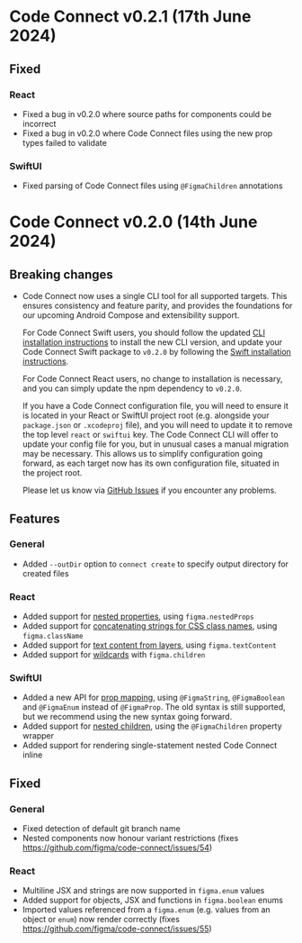 # Code Connect v0.2.1 (17th June 2024)

## Fixed

### React
- Fixed a bug in v0.2.0 where source paths for components could be incorrect
- Fixed a bug in v0.2.0 where Code Connect files using the new prop types failed to validate

### SwiftUI
- Fixed parsing of Code Connect files using `@FigmaChildren` annotations

# Code Connect v0.2.0 (14th June 2024)

## Breaking changes

- Code Connect now uses a single CLI tool for all supported targets. This ensures consistency and feature parity, and provides the foundations for our upcoming Android Compose and extensibility support.

  For Code Connect Swift users, you should follow the updated [CLI installation instructions](README.md#cli-installation) to install the new CLI version, and update your Code Connect Swift package to `v0.2.0` by following the [Swift installation instructions](swiftui/README.md#installation).

  For Code Connect React users, no change to installation is necessary, and you can simply update the npm dependency to `v0.2.0`.

  If you have a Code Connect configuration file, you will need to ensure it is located in your React or SwiftUI project root (e.g. alongside your `package.json` or `.xcodeproj` file), and you will need to update it to remove the top level `react` or `swiftui` key. The Code Connect CLI will offer to update your config file for you, but in unusual cases a manual migration may be necessary. This allows us to simplify configuration going forward, as each target now has its own configuration file, situated in the project root.

  Please let us know via [GitHub Issues](https://github.com/figma/code-connect/issues) if you encounter any problems.

## Features

### General
- Added `--outDir` option to `connect create` to specify output directory for created files

### React

- Added support for [nested properties](cli/README.md#nested-properties), using `figma.nestedProps`
- Added support for [concatenating strings for CSS class names](cli/README.md#classname), using `figma.className`
- Added support for [text content from layers](cli/README.md#text-content), using `figma.textContent`
- Added support for [wildcards](cli/README.md#wildcard-match) with `figma.children`

### SwiftUI

- Added a new API for [prop mapping](swiftui/README.md#prop-mapping), using `@FigmaString`, `@FigmaBoolean` and `@FigmaEnum` instead of `@FigmaProp`. The old syntax is still supported, but we recommend using the new syntax going forward.
- Added support for [nested children](swiftui/README.md#instance-children), using the `@FigmaChildren` property wrapper
- Added support for rendering single-statement nested Code Connect inline

## Fixed

### General
- Fixed detection of default git branch name
- Nested components now honour variant restrictions (fixes https://github.com/figma/code-connect/issues/54)

### React
- Multiline JSX and strings are now supported in `figma.enum` values
- Added support for objects, JSX and functions in `figma.boolean` enums
- Imported values referenced from a `figma.enum` (e.g. values from an object or `enum`) now render correctly (fixes https://github.com/figma/code-connect/issues/55)
